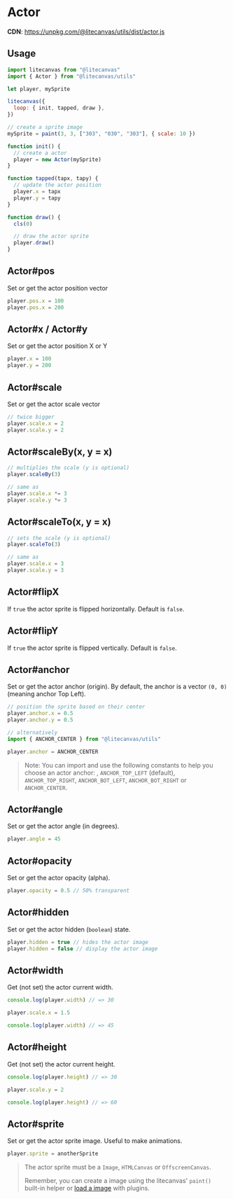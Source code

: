 # Actor

**CDN**: https://unpkg.com/@litecanvas/utils/dist/actor.js

## Usage

```js
import litecanvas from "@litecanvas"
import { Actor } from "@litecanvas/utils"

let player, mySprite

litecanvas({
  loop: { init, tapped, draw },
})

// create a sprite image
mySprite = paint(3, 3, ["303", "030", "303"], { scale: 10 })

function init() {
  // create a actor
  player = new Actor(mySprite)
}

function tapped(tapx, tapy) {
  // update the actor position
  player.x = tapx
  player.y = tapy
}

function draw() {
  cls(0)

  // draw the actor sprite
  player.draw()
}
```

## Actor#pos

Set or get the actor position vector

```js
player.pos.x = 100
player.pos.x = 200
```

## Actor#x / Actor#y

Set or get the actor position X or Y

```js
player.x = 100
player.y = 200
```

## Actor#scale

Set or get the actor scale vector

```js
// twice bigger
player.scale.x = 2
player.scale.y = 2
```

## Actor#scaleBy(x, y = x)

```js
// multiplies the scale (y is optional)
player.scaleBy(3)

// same as
player.scale.x *= 3
player.scale.y *= 3
```

## Actor#scaleTo(x, y = x)

```js
// sets the scale (y is optional)
player.scaleTo(3)

// same as
player.scale.x = 3
player.scale.y = 3
```

## Actor#flipX

If `true` the actor sprite is flipped horizontally. Default is `false`.

## Actor#flipY

If `true` the actor sprite is flipped vertically. Default is `false`.

## Actor#anchor

Set or get the actor anchor (origin). By default, the anchor is a vector `(0, 0)` (meaning anchor Top Left).

```js
// position the sprite based on their center
player.anchor.x = 0.5
player.anchor.y = 0.5
```

```js
// alternatively
import { ANCHOR_CENTER } from "@litecanvas/utils"

player.anchor = ANCHOR_CENTER
```

> Note:
> You can import and use the following constants to help you choose an actor anchor: , `ANCHOR_TOP_LEFT` (default), `ANCHOR_TOP_RIGHT`, `ANCHOR_BOT_LEFT`, `ANCHOR_BOT_RIGHT` or `ANCHOR_CENTER`.

## Actor#angle

Set or get the actor angle (in degrees).

```js
player.angle = 45
```

## Actor#opacity

Set or get the actor opacity (alpha).

```js
player.opacity = 0.5 // 50% transparent
```

## Actor#hidden

Set or get the actor hidden (`boolean`) state.

```js
player.hidden = true // hides the actor image
player.hidden = false // display the actor image
```

## Actor#width

Get (not set) the actor current width.

```js
console.log(player.width) // => 30

player.scale.x = 1.5

console.log(player.width) // => 45
```

## Actor#height

Get (not set) the actor current height.

```js
console.log(player.height) // => 30

player.scale.y = 2

console.log(player.height) // => 60
```

## Actor#sprite

Set or get the actor sprite image. Useful to make animations.

```js
player.sprite = anotherSprite
```

> The actor sprite must be a `Image`, `HTMLCanvas` or `OffscreenCanvas`.
>
> Remember, you can create a image using the litecanvas' `paint()` built-in helper or [load a image](https://github.com/litecanvas/plugin-asset-loader?tab=readme-ov-file#loading-images) with plugins.
